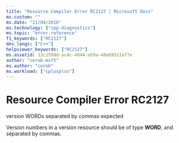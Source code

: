 ```yaml
---
title: "Resource Compiler Error RC2127 | Microsoft Docs"
ms.custom: ""
ms.date: "11/04/2016"
ms.technology: ["cpp-diagnostics"]
ms.topic: "error-reference"
f1_keywords: ["RC2127"]
dev_langs: ["C++"]
helpviewer_keywords: ["RC2127"]
ms.assetid: 13c1599d-ac4c-4044-a59a-48e69511ef7e
author: "corob-msft"
ms.author: "corob"
ms.workload: ["cplusplus"]
---
```

# Resource Compiler Error RC2127
version WORDs separated by commas expected  
  
 Version numbers in a version resource should be of type **WORD**, and separated by commas.
